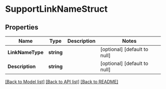 # SupportLinkNameStruct

## Properties
Name | Type | Description | Notes
------------ | ------------- | ------------- | -------------
**LinkNameType** | **string** |  | [optional] [default to null]
**Description** | **string** |  | [optional] [default to null]

[[Back to Model list]](../README.md#documentation-for-models) [[Back to API list]](../README.md#documentation-for-api-endpoints) [[Back to README]](../README.md)


